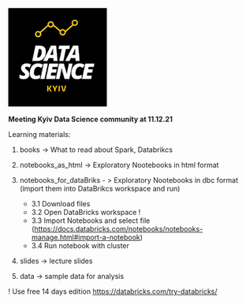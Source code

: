 <img src="https://raw.githubusercontent.com/VolodymyrGavrysh/My_RoadMap_Data_Science/master/pictures/73d281ff-499a-4e94-a242-30fe2c09d15c.jpeg" alt="Kyiv Data Science" width="200"/>

**Meeting Kyiv Data Science community at 11.12.21**

Learning materials:

1. books -> What to read about Spark, Databrikcs

2. notebooks_as_html -> Exploratory Nootebooks in html format

3. notebooks_for_dataBriks - > Exploratory Nootebooks in dbc format (import them into DataBrikcs workspace and run)

    * 3.1 Download files
    * 3.2 Open DataBricks workspace !
    * 3.3 Import Notebooks and select file (https://docs.databricks.com/notebooks/notebooks-manage.html#import-a-notebook)
    * 3.4 Run notebook with cluster 

4. slides -> lecture slides

5. data -> sample data for analysis 

! Use free 14 days edition https://databricks.com/try-databricks/

